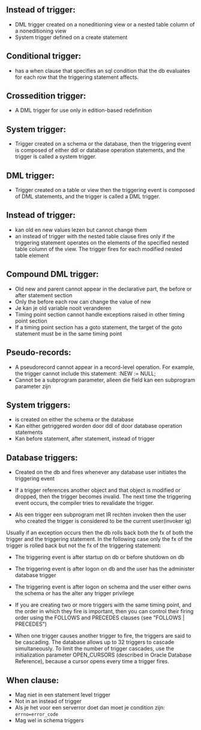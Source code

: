 ## Instead of trigger:
- DML trigger created on a noneditioning view or a nested table column of a noneditioning view
- System trigger defined on a create statement

## Conditional trigger:
- has a when clause that specifies an sql condition that the db evaluates for each row
that the triggering statement affects. 

## Crossedition trigger:
- A DML trigger for use only in edition-based redefinition


## System trigger:
- Trigger created on a schema or the database, then the triggering event
is composed of either ddl or database operation statements, and the trigger is called
a system trigger. 

## DML trigger:
- Trigger created on a table or view then the triggering event is composed of DML
statements, and the trigger is called a DML trigger. 





## Instead of trigger:
- kan old en new values lezen but cannot change them
- an instead of trigger with the nested table clause fires only if the triggering statement
operates on the elements of the specified nested table column of the view. The trigger fires
for each modified nested table element




## Compound DML trigger:
- Old new and parent cannot appear in the declarative part, the before or after statement section
- Only the before each row can change the value of new
- Je kan je old variable nooit veranderen
- Timing point section cannot handle exceptions raised in other timing point section
- If a timing point section has a goto statement, the target of the goto statement must be in the same
timing point


## Pseudo-records:
- A pseudorecord cannot appear in a record-level operation.
For example, the trigger cannot include this statement:
:NEW := NULL;
- Cannot be a subprogram parameter, alleen die field kan een subprogram parameter zijn




## System triggers:
- is created on either the schema or the database
- Kan either getriggered worden door ddl of door database operation statements
- Kan before statement, after statement, instead of trigger


## Database triggers:
- Created on the db and fires whenever any database user initiates the triggering event







- If a trigger references another object and that object is modified or dropped, then the trigger becomes invalid.
The next time the triggering event occurs, the compiler tries to revalidate the trigger. 
- Als een trigger een subprogram met IR rechten invoken then the user who created the trigger is considered to be the current user(invoker ig)

Usually if an exception occurs then the db rolls back both the fx of both the trigger and the triggering
statement. 
In the following case only the fx of the trigger is rolled back but not the fx of the triggering statement:
- The triggering event is after startup on db or before shutdown on db
- The triggering event is after logon on db and the user has the administer database trigger
- The triggering event is after logon on schema and the user either owns the schema or has
the alter any trigger privilege


- If you are creating two or more triggers with the same timing point, and the order in
which they fire is important, then you can control their firing order using the FOLLOWS
and PRECEDES clauses (see "FOLLOWS | PRECEDES")
 

- When one trigger causes another trigger to fire, the triggers are said to be cascading.
The database allows up to 32 triggers to cascade simultaneously. To limit the number
of trigger cascades, use the initialization parameter OPEN_CURSORS (described in Oracle
Database Reference), because a cursor opens every time a trigger fires.


## When clause:
- Mag niet in een statement level trigger
- Not in an instead of trigger
- Als je het voor een serverror doet dan moet je condition zijn: `errno=error_code`
- Mag wel in schema triggers